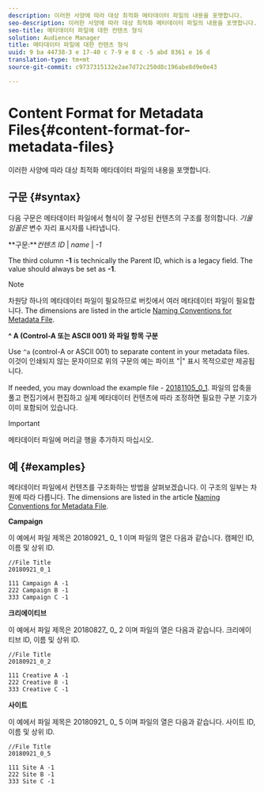 ```yaml
---
description: 이러한 사양에 따라 대상 최적화 메타데이터 파일의 내용을 포맷합니다.
seo-description: 이러한 사양에 따라 대상 최적화 메타데이터 파일의 내용을 포맷합니다.
seo-title: 메타데이터 파일에 대한 컨텐츠 형식
solution: Audience Manager
title: 메타데이터 파일에 대한 컨텐츠 형식
uuid: 9 ba 44738-3 e 17-40 c 7-9 e 8 c -5 abd 8361 e 16 d
translation-type: tm+mt
source-git-commit: c9737315132e2ae7d72c250d8c196abe8d9e0e43

---
```



# Content Format for Metadata Files{#content-format-for-metadata-files}

이러한 사양에 따라 대상 최적화 메타데이터 파일의 내용을 포맷합니다.

## 구문 {#syntax}

다음 구문은 메타데이터 파일에서 형식이 잘 구성된 컨텐츠의 구조를 정의합니다. *기울임꼴은* 변수 자리 표시자를 나타냅니다.

**구문:***컨텐츠 ID* | *name* | *-1*

<!--In the contents syntax, you'll notice a parent ID variable. Don't confuse it with the parent ID used in the [metadata file name](../../../reporting/audience-optimization-reports/metadata-files-intro/metadata-file-names.md). These 2 variables seem similar, but they represent different things. In the file name, the parent ID corresponds to a category like "campaign" (ID 1), "placement" (ID 3), or "tactic" (ID 9), etc. In the file body:-->

The third column **-1** is technically the Parent ID, which is a legacy field. The value should always be set as **-1**.

>[!NOTE]
>
>차원당 하나의 메타데이터 파일이 필요하므로 버킷에서 여러 메타데이터 파일이 필요합니다. The dimensions are listed in the article [Naming Conventions for Metadata File](../../../reporting/audience-optimization-reports/metadata-files-intro/metadata-file-names.md#child-dimension).

**^ A (Control-A 또는 ASCII 001) 와 파일 항목 구분**

Use `^a` (control-A or ASCII 001) to separate content in your metadata files. 이것이 인쇄되지 않는 문자이므로 위의 구문의 예는 파이프 &quot;|&quot; 표시 목적으로만 제공됩니다.

If needed, you may download the example file - [20181105_0_1](assets/20181105_0_1.zip). 파일의 압축을 풀고 편집기에서 편집하고 실제 메타데이터 컨텐츠에 따라 조정하면 필요한 구분 기호가 이미 포함되어 있습니다.

>[!IMPORTANT]
>
>메타데이터 파일에 머리글 행을 추가하지 마십시오.

## 예 {#examples}

메타데이터 파일에서 컨텐츠를 구조화하는 방법을 살펴보겠습니다. 이 구조의 일부는 차원에 따라 다릅니다. The dimensions are listed in the article [Naming Conventions for Metadata File](../../../reporting/audience-optimization-reports/metadata-files-intro/metadata-file-names.md#child-dimension).

**Campaign**

이 예에서 파일 제목은 20180921_ 0_ 1 이며 파일의 열은 다음과 같습니다. 캠페인 ID, 이름 및 상위 ID.

<!--Let's say you want to populate the creative drop down menu with creative names from a particular campaign. In this case, your metadata file name would include ID 1 (campaign) and ID 2 (creative). Following the content syntax, your metadata file would contain the creative ID, creative name, and actual campaign ID.-->

```
//File Title
20180921_0_1

111 Campaign A -1
222 Campaign B -1
333 Campaign C -1
```

**크리에이티브**

이 예에서 파일 제목은 20180827_ 0_ 2 이며 파일의 열은 다음과 같습니다. 크리에이티브 ID, 이름 및 상위 ID.

```
//File Title
20180921_0_2

111 Creative A -1
222 Creative B -1
333 Creative C -1
```

**사이트**

이 예에서 파일 제목은 20180921_ 0_ 5 이며 파일의 열은 다음과 같습니다. 사이트 ID, 이름 및 상위 ID.

```
//File Title
20180921_0_5

111 Site A -1
222 Site B -1
333 Site C -1
```
